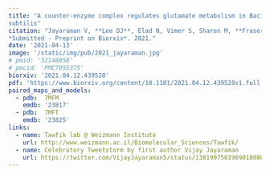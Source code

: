 ```yaml
---
title: "A counter-enzyme complex regulates glutamate metabolism in Bacillus
subtilis"
citation: "Jayaraman V, **Lee DJ**, Elad N, Vimer S, Sharon M, **Fraser JS**. Tawfik DS.
*Submitted - Preprint on Biorxiv*. 2021."
date: '2021-04-13'
image: '/static/img/pub/2021_jayaraman.jpg'
# pmid: '32148858'
# pmcid: 'PMC7055375'
biorxiv: '2021.04.12.439528'
pdf: 'https://www.biorxiv.org/content/10.1101/2021.04.12.439528v1.full.pdf'
paired_maps_and_models:
  - pdb:  7MFM
    emdb: '23817'
  - pdb:  7MFT
    emdb: '23825'     
links:
  - name: Tawfik lab @ Weizmann Institute
    url: http://www.weizmann.ac.il/Biomolecular_Sciences/Tawfik/
  - name: Celebratory Tweetstorm by first author Vijay Jayaraman
    url: https://twitter.com/VijayJayaraman5/status/1381997501969018880?s=20
---
```

